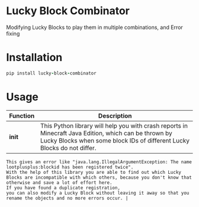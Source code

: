 # Lucky Block Combinator
Modifying Lucky Blocks to play them in multiple combinations, and Error fixing

# Installation
```ruby
pip install lucky-block-combinator
```

# Usage

| Function | Description |
| ----- | ----- |
| __init__ | This Python library will help you with crash reports in Minecraft Java Edition, which can be thrown by Lucky Blocks when some block IDs of different Lucky Blocks do not differ.
    This gives an error like "java.lang.IllegalArgumentException: The name lootplusplus:blockid has been registered twice".
    With the help of this library you are able to find out which Lucky Blocks are incompatible with which others, because you don't know that otherwise and save a lot of effort here.
    If you have found a duplicate registration,
    you can also modify a Lucky Block without leaving it away so that you rename the objects and no more errors occur. |
